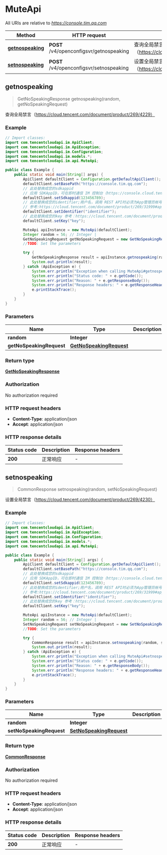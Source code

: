 # MuteApi

All URIs are relative to *https://console.tim.qq.com*

| Method | HTTP request | Description |
|------------- | ------------- | -------------|
| [**getnospeaking**](MuteApi.md#getnospeaking) | **POST** /v4/openconfigsvr/getnospeaking | 查询全局禁言（https://cloud.tencent.com/document/product/269/4229） |
| [**setnospeaking**](MuteApi.md#setnospeaking) | **POST** /v4/openconfigsvr/setnospeaking | 设置全局禁言（https://cloud.tencent.com/document/product/269/4230） |



## getnospeaking

> GetNoSpeakingResponse getnospeaking(random, getNoSpeakingRequest)

查询全局禁言（https://cloud.tencent.com/document/product/269/4229）

### Example

```java
// Import classes:
import com.tencentcloudapi.im.ApiClient;
import com.tencentcloudapi.im.ApiException;
import com.tencentcloudapi.im.Configuration;
import com.tencentcloudapi.im.models.*;
import com.tencentcloudapi.im.api.MuteApi;

public class Example {
    public static void main(String[] args) {
        ApiClient defaultClient = Configuration.getDefaultApiClient();
        defaultClient.setBasePath("https://console.tim.qq.com");
        // 此处替换成您的sdkappid
        // 应用 SDKAppID，可在即时通信 IM 控制台（https://console.cloud.tencent.com/im） 的应用卡片中获取。
        defaultClient.setSdkappid(123456789);
        // 此处替换成您的identifier;用户名，调用 REST API时必须为App管理员帐号
        // 参考:https://cloud.tencent.com/document/product/269/31999#app-.E7.AE.A1.E7.90.86.E5.91.98
        defaultClient.setIdentifier("identifier");
        // 此处替换成您的key 参考：https://cloud.tencent.com/document/product/269/32688#getkey
        defaultClient.setKey("key");

        MuteApi apiInstance = new MuteApi(defaultClient);
        Integer random = 56; // Integer | 
        GetNoSpeakingRequest getNoSpeakingRequest = new GetNoSpeakingRequest(); // GetNoSpeakingRequest | 
        //TODO: Set the parameters

        try {
            GetNoSpeakingResponse result = apiInstance.getnospeaking(random, getNoSpeakingRequest);
            System.out.println(result);
        } catch (ApiException e) {
            System.err.println("Exception when calling MuteApi#getnospeaking");
            System.err.println("Status code: " + e.getCode());
            System.err.println("Reason: " + e.getResponseBody());
            System.err.println("Response headers: " + e.getResponseHeaders());
            e.printStackTrace();
        }
    }
}
```

### Parameters


| Name | Type | Description  | Notes |
|------------- | ------------- | ------------- | -------------|
| **random** | **Integer**|  | |
| **getNoSpeakingRequest** | [**GetNoSpeakingRequest**](GetNoSpeakingRequest.md)|  | [optional] |

### Return type

[**GetNoSpeakingResponse**](GetNoSpeakingResponse.md)

### Authorization

No authorization required

### HTTP request headers

- **Content-Type**: application/json
- **Accept**: application/json


### HTTP response details
| Status code | Description | Response headers |
|-------------|-------------|------------------|
| **200** | 正常响应 |  -  |


## setnospeaking

> CommonResponse setnospeaking(random, setNoSpeakingRequest)

设置全局禁言（https://cloud.tencent.com/document/product/269/4230）

### Example

```java
// Import classes:
import com.tencentcloudapi.im.ApiClient;
import com.tencentcloudapi.im.ApiException;
import com.tencentcloudapi.im.Configuration;
import com.tencentcloudapi.im.models.*;
import com.tencentcloudapi.im.api.MuteApi;

public class Example {
    public static void main(String[] args) {
        ApiClient defaultClient = Configuration.getDefaultApiClient();
        defaultClient.setBasePath("https://console.tim.qq.com");
        // 此处替换成您的sdkappid
        // 应用 SDKAppID，可在即时通信 IM 控制台（https://console.cloud.tencent.com/im） 的应用卡片中获取。
        defaultClient.setSdkappid(123456789);
        // 此处替换成您的identifier;用户名，调用 REST API时必须为App管理员帐号
        // 参考:https://cloud.tencent.com/document/product/269/31999#app-.E7.AE.A1.E7.90.86.E5.91.98
        defaultClient.setIdentifier("identifier");
        // 此处替换成您的key 参考：https://cloud.tencent.com/document/product/269/32688#getkey
        defaultClient.setKey("key");

        MuteApi apiInstance = new MuteApi(defaultClient);
        Integer random = 56; // Integer | 
        SetNoSpeakingRequest setNoSpeakingRequest = new SetNoSpeakingRequest(); // SetNoSpeakingRequest | 
        //TODO: Set the parameters

        try {
            CommonResponse result = apiInstance.setnospeaking(random, setNoSpeakingRequest);
            System.out.println(result);
        } catch (ApiException e) {
            System.err.println("Exception when calling MuteApi#setnospeaking");
            System.err.println("Status code: " + e.getCode());
            System.err.println("Reason: " + e.getResponseBody());
            System.err.println("Response headers: " + e.getResponseHeaders());
            e.printStackTrace();
        }
    }
}
```

### Parameters


| Name | Type | Description  | Notes |
|------------- | ------------- | ------------- | -------------|
| **random** | **Integer**|  | |
| **setNoSpeakingRequest** | [**SetNoSpeakingRequest**](SetNoSpeakingRequest.md)|  | [optional] |

### Return type

[**CommonResponse**](CommonResponse.md)

### Authorization

No authorization required

### HTTP request headers

- **Content-Type**: application/json
- **Accept**: application/json


### HTTP response details
| Status code | Description | Response headers |
|-------------|-------------|------------------|
| **200** | 正常响应 |  -  |

